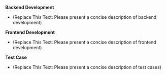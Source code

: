 **Backend Development**
- (Replace This Text: Please present a concise description of backend development)

**Frontend Development**
- (Replace This Text: Please present a concise description of frontend development)

**Test Case**
- (Replace This Text: Please present a concise description of test cases)
